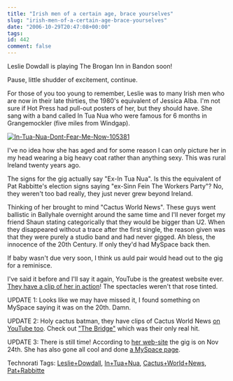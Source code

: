 ```yaml
---
title: "Irish men of a certain age, brace yourselves"
slug: "irish-men-of-a-certain-age-brace-yourselves"
date: "2006-10-29T20:47:08+00:00"
tags:
id: 442
comment: false
---
```


Leslie Dowdall is playing The Brogan Inn in Bandon soon!

Pause, little shudder of excitement, continue.

For those of you too young to remember, Leslie was to many Irish men who are now in their late thirties, the 1980's equivalent of Jessica Alba. I'm not sure if Hot Press had pull-out posters of her, but they should have. She sang with a band called In Tua Nua who were famous for 6 months in Grangemockler (five miles from Windgap). 

[![In-Tua-Nua-Dont-Fear-Me-Now-105381](http://static.flickr.com/110/282666120_08e93d871c_m.jpg)](http://www.flickr.com/photos/bandon1/282666120/ "Photo Sharing")

I've no idea how she has aged and for some reason I can only picture her in my head wearing a big heavy coat rather than anything sexy. This was rural Ireland twenty years ago.

The signs for the gig actually say "Ex-In Tua Nua". Is this the equivalent of Pat Rabbitte's election signs saying "ex-Sinn Fein The Workers Party"? No, they weren't too bad really, they just never grew beyond Ireland.

Thinking of her brought to mind "Cactus World News". These guys went ballistic in Ballyhale overnight around the same time and I'll never forget my friend Shaun stating categorically that they would be bigger than U2\. When they disappeared without a trace after the first single, the reason given was that they were purely a studio band and had never gigged. Ah bless, the innocence of the 20th Century. If only they'd had MySpace back then.

If baby wasn't due very soon, I think us auld pair would head out to the gig for a reminisce.

I've said it before and I'll say it again, YouTube is the greatest website ever. [They have a clip of her in action](http://www.youtube.com/watch?v=hbwXkJXaqYk)! The spectacles weren't that rose tinted.

UPDATE 1: Looks like we may have missed it, I found something on MySpace saying it was on the 20th. Damn.

UPDATE 2: Holy cactus batman, they have clips of Cactus World News [on YouTube too](http://www.youtube.com/results?search_query=cactus+world+news&search=Search). Check out ["The Bridge"](http://www.youtube.com/watch?v=uWNPKi_iVXI) which was their only real hit.

UPDATE 3: There is still time! According to [her web-site](http://www.lesliedowdall.com/pages/live.html) the gig is on Nov 24th. She has also gone all cool and done [a MySpace page](http://www.myspace.com/lesliedowdallmusic).

<span class="technoratitag">Technorati Tags: [Leslie+Dowdall](http://www.technorati.com/tags/Leslie+Dowdall), [In+Tua+Nua](http://www.technorati.com/tags/In+Tua+Nua), [Cactus+World+News](http://www.technorati.com/tags/Cactus+World+News), [Pat+Rabbitte](http://www.technorati.com/tags/Pat+Rabbitte)</span>
